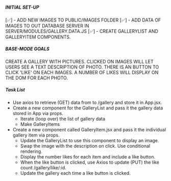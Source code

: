##### INITIAL SET-UP

[✅] - ADD NEW IMAGES TO PUBLIC/IMAGES FOLDER
[✅] - ADD DATA OF IMAGES TO OUT DATABASE SERVER IN SERVER/MODULES/GALLERY.DATA.JS
[✅] - CREATE GALLERYLIST AND GALLERYITEM COMPONENTS. 

##### BASE-MODE GOALS 

CREATE A GALLERY WITH PICTURES.
CLICKED ON IMAGES WILL LET USERS SEE A TEXT DESCRIPTION OF PHOTO.
THERE IS AN BUTTON TO CLICK 'LIKE' ON EACH IMAGES. 
A NUMBER OF LIKES WILL DISPLAY ON THE DOM FOR EACH PHOTO. 

##### Task List

- Use axios to retrieve (GET) data from to /gallery and store it in App.jsx.
- Create a new component for the GalleryList and pass it the gallery data stored in App via props.
    - Iterate (loop over) the list of gallery data
    - Make GalleryItems
- Create a new component called GalleryItem.jsx and pass it the individual gallery item via props.
    - Update the GalleryList to use this component to display an image.
    - Swap the image with the description on click. Use conditional rendering.
    - Display the number likes for each item and include a like button.
    - When the like button is clicked, use Axios to update (PUT) the like count /gallery/like/:id.
    - Update the gallery each time a like button is clicked.